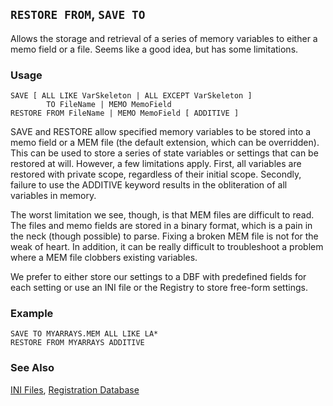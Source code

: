 ## `RESTORE FROM`, `SAVE TO`

Allows the storage and retrieval of a series of memory variables to either a memo field or a file. Seems like a good idea, but has some limitations.

### Usage

```foxpro
SAVE [ ALL LIKE VarSkeleton | ALL EXCEPT VarSkeleton ]
        TO FileName | MEMO MemoField
RESTORE FROM FileName | MEMO MemoField [ ADDITIVE ]
```

SAVE and RESTORE allow specified memory variables to be stored into a memo field or a MEM file (the default extension, which can be overridden). This can be used to store a series of state variables or settings that can be restored at will. However, a few limitations apply. First, all variables are restored with private scope, regardless of their initial scope. Secondly, failure to use the ADDITIVE keyword results in the obliteration of all variables in memory.

The worst limitation we see, though, is that MEM files are difficult to read. The files and memo fields are stored in a binary format, which is a pain in the neck (though possible) to parse. Fixing a broken MEM file is not for the weak of heart. In addition, it can be really difficult to troubleshoot a problem where a MEM file clobbers existing variables.

We prefer to either store our settings to a DBF with predefined fields for each setting or use an INI file or the Registry to store free-form settings.

### Example

```foxpro
SAVE TO MYARRAYS.MEM ALL LIKE LA*
RESTORE FROM MYARRAYS ADDITIVE
```
### See Also

[INI Files](s4g301.md), [Registration Database](s4g300.md)